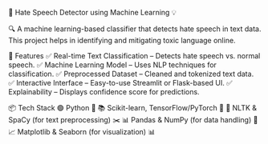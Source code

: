 🛑 Hate Speech Detector using Machine Learning 💡

🔍 A machine learning-based classifier that detects hate speech in text data. This project helps in identifying and mitigating toxic language online.

📌 Features
✅ Real-time Text Classification – Detects hate speech vs. normal speech.
✅ Machine Learning Model – Uses NLP techniques for classification.
✅ Preprocessed Dataset – Cleaned and tokenized text data.
✅ Interactive Interface – Easy-to-use Streamlit or Flask-based UI.
✅ Explainability – Displays confidence score for predictions.

📦 Tech Stack
🟢 Python 🐍
📚 Scikit-learn, TensorFlow/PyTorch 🔬
📝 NLTK & SpaCy (for text preprocessing) ✂️
📊 Pandas & NumPy (for data handling) 🔢
📈 Matplotlib & Seaborn (for visualization) 📊
